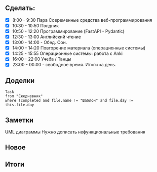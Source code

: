 ## Cделать:
- [x] 8:00 - 9:30 Пара Современные средства веб-программирования
- [x] 10:30 - 10:50 Полдник 
- [x] 10:50 - 12:20 Программирование (FastAPI - Pydantic)
- [x] 12:30 - 13:00 Английский чтение
- [x] 13:00 - 14:00 - Обед. Сон.
- [x] 14:00 - 14:20 Повторение материала (операционные системы)
- [x] 14:25 - 15:55 Операционные системы: работа с Anki
- [x] 16:00 - 22:00 Учеба / Танцы
- [x] 23:00 - 00:00 - свободное время. Итоги за день.
## Доделки 
```dataview
Task
from "Ежедневник"
where !completed and file.name != "Шаблон" and file.day != this.file.day
```
## Заметки

UML диаграммы 
Нужно дописать нефункциональные требования

## Новое
## Итоги
